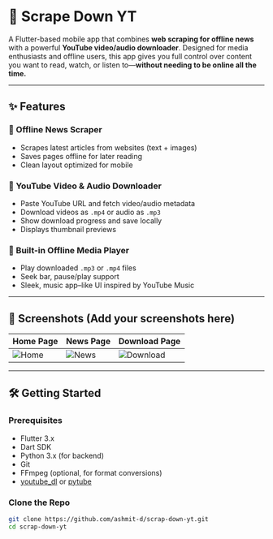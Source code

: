 # 📲 Scrape Down YT

A Flutter-based mobile app that combines **web scraping for offline news** with a powerful **YouTube video/audio downloader**. Designed for media enthusiasts and offline users, this app gives you full control over content you want to read, watch, or listen to—**without needing to be online all the time.**

---

## ✨ Features

### 📰 Offline News Scraper
- Scrapes latest articles from websites (text + images)
- Saves pages offline for later reading
- Clean layout optimized for mobile

### 🎥 YouTube Video & Audio Downloader
- Paste YouTube URL and fetch video/audio metadata
- Download videos as `.mp4` or audio as `.mp3`
- Show download progress and save locally
- Displays thumbnail previews

### 🎵 Built-in Offline Media Player
- Play downloaded `.mp3` or `.mp4` files
- Seek bar, pause/play support
- Sleek, music app–like UI inspired by YouTube Music

---

## 📸 Screenshots (Add your screenshots here)

| Home Page | News Page | Download Page |
|-----------|-----------|----------------|
| ![Home](screenshots/home.png) | ![News](screenshots/news.png) | ![Download](screenshots/download.png) |

---

## 🛠️ Getting Started

### Prerequisites

- Flutter 3.x
- Dart SDK
- Python 3.x (for backend)
- Git
- FFmpeg (optional, for format conversions)
- [youtube_dl](https://github.com/ytdl-org/youtube-dl) or [pytube](https://github.com/pytube/pytube)

### Clone the Repo
```bash
git clone https://github.com/ashmit-d/scrap-down-yt.git
cd scrap-down-yt
